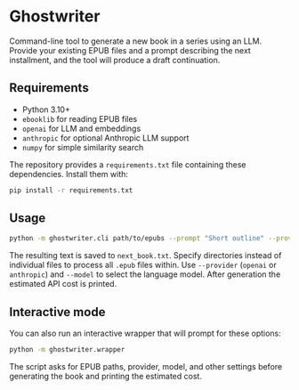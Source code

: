 # Ghostwriter

Command-line tool to generate a new book in a series using an LLM. Provide your
existing EPUB files and a prompt describing the next installment, and the tool
will produce a draft continuation.

## Requirements

- Python 3.10+
- `ebooklib` for reading EPUB files
- `openai` for LLM and embeddings
- `anthropic` for optional Anthropic LLM support
- `numpy` for simple similarity search

The repository provides a `requirements.txt` file containing these
dependencies. Install them with:

```bash
pip install -r requirements.txt
```

## Usage

```bash
python -m ghostwriter.cli path/to/epubs --prompt "Short outline" --provider anthropic --out next_book.txt
```

The resulting text is saved to `next_book.txt`. Specify directories instead of individual files to process all `.epub` files within. Use `--provider` (`openai` or `anthropic`) and `--model` to select the language model. After generation the estimated API cost is printed.

## Interactive mode

You can also run an interactive wrapper that will prompt for these options:

```bash
python -m ghostwriter.wrapper
```

The script asks for EPUB paths, provider, model, and other settings before generating the book and printing the estimated cost.

